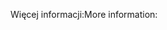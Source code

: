 <span data-ttu-id="ddefb-101">Więcej informacji:</span><span class="sxs-lookup"><span data-stu-id="ddefb-101">More information:</span></span>